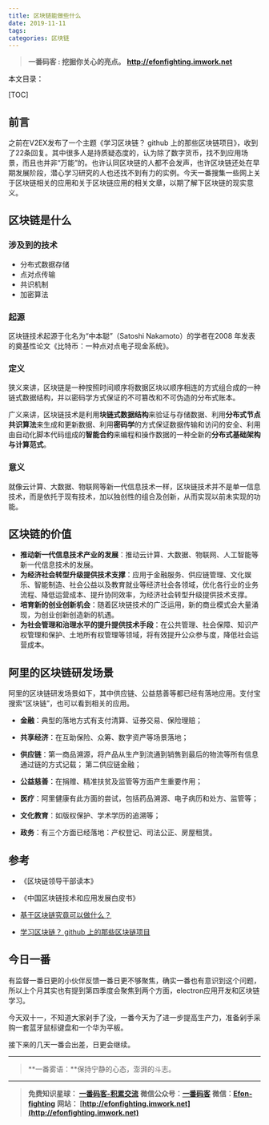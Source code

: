 ```yaml
---
title: 区块链能做些什么
date: 2019-11-11
tags: 
categories: 区块链
---
```


> **一番码客 : 挖掘你关心的亮点。**
> **http://efonfighting.imwork.net**

本文目录：

[TOC]

## 前言

之前在V2EX发布了一个主题《学习区块链？ github 上的那些区块链项目》，收到了22条回复。其中很多人是持质疑态度的，认为除了数字货币，找不到应用场景，而且也并非“万能”的。也许认同区块链的人都不会发声，也许区块链还处在早期发展阶段，潜心学习研究的人也还找不到有力的实例。今天一番搜集一些网上关于区块链相关的应用和关于区块链应用的相关文章，以期了解下区块链的现实意义。

<!--more-->

## 区块链是什么

### 涉及到的技术

* 分布式数据存储
* 点对点传输
* 共识机制
* 加密算法

### 起源

区块链技术起源于化名为“中本聪”（Satoshi Nakamoto）的学者在2008 年发表的奠基性论文《比特币：一种点对点电子现金系统》。  

### 定义

狭义来讲，区块链是一种按照时间顺序将数据区块以顺序相连的方式组合成的一种链式数据结构，并以密码学方式保证的不可篡改和不可伪造的分布式账本。

广义来讲，区块链技术是利用**块链式数据结构**来验证与存储数据、利用**分布式节点共识算法**来生成和更新数据、利用**密码学**的方式保证数据传输和访问的安全、利用由自动化脚本代码组成的**智能合约**来编程和操作数据的一种全新的**分布式基础架构与计算范式**。

### 意义

就像云计算、大数据、物联网等新一代信息技术一样，区块链技术并不是单一信息技术，而是依托于现有技术，加以独创性的组合及创新，从而实现以前未实现的功能。

## 区块链的价值

* **推动新一代信息技术产业的发展**：推动云计算、大数据、物联网、人工智能等新一代信息技术的发展。
* **为经济社会转型升级提供技术支撑**：应用于金融服务、供应链管理、文化娱乐、智能制造、社会公益以及教育就业等经济社会各领域，优化各行业的业务流程、降低运营成本、提升协同效率，为经济社会转型升级提供技术支撑。
* **培育新的创业创新机会**：随着区块链技术的广泛运用，新的商业模式会大量涌现，为创业创新创造新的机遇。
* **为社会管理和治理水平的提升提供技术手段**：在公共管理、社会保障、知识产权管理和保护、土地所有权管理等领域，将有效提升公众参与度，降低社会运营成本。

## 阿里的区块链研发场景

阿里的区块链研发场景如下，其中供应链、公益慈善等都已经有落地应用。支付宝搜索“区块链”，也可以看到相关的应用。

* **金融**：典型的落地方式有支付清算、证券交易、保险理赔；

* **共享经济**：在互助保险、众筹、数字资产等场景落地；

* **供应链**：第一商品溯源，将产品从生产到流通到销售到最后的物流等所有信息通过链的方式记载； 第二供应链金融；

* **公益慈善**：在捐赠、精准扶贫及监管等方面产生重要作用；

* **医疗**：阿里健康有此方面的尝试，包括药品溯源、电子病历和处方、监管等；

* **文化教育**：如版权保护、学术学历的追溯等；

* **政务**：有三个方面已经落地：产权登记、司法公正、房屋租赁。

## 参考

* 《区块链领导干部读本》
* 《中国区块链技术和应用发展白皮书》  

* [基于区块链究竟可以做什么？](https://segmentfault.com/a/1190000020938068)
* [学习区块链？ github 上的那些区块链项目](https://www.v2ex.com/t/616866#reply26)

## 今日一番

有监督一番日更的小伙伴反馈一番日更不够聚焦，确实一番也有意识到这个问题，所以上个月其实也有提到第四季度会聚焦到两个方面，electron应用开发和区块链学习。

今天双十一，不知道大家剁手了没，一番今天为了进一步提高生产力，准备剁手采购一套蓝牙鼠标键盘和一个华为平板。

接下来的几天一番会出差，日更会继续。

----

> **一番雾语：**保持宁静的心态，澎湃的斗志。

----------

> **免费知识星球： [一番码客-积累交流](http://efonfighting.imwork.net/efonmark-blog/%E7%AE%80%E4%BB%8B/zhishixingqiu1.png)**
> **微信公众号：[一番码客](http://efonfighting.imwork.net/efonmark-blog/%E7%AE%80%E4%BB%8B/guanzhu_1.jpg)**
> **微信：[Efon-fighting](http://efonfighting.imwork.net/efonmark-blog/%E7%AE%80%E4%BB%8B/weixin.jpg)**
> **网站： [http://efonfighting.imwork.net](http://efonfighting.imwork.net)**